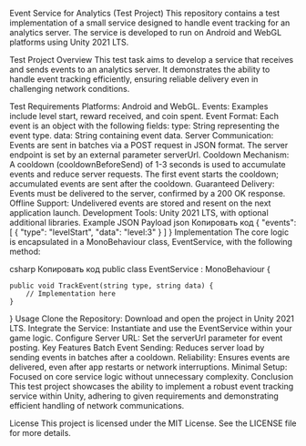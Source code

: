 
Event Service for Analytics (Test Project)
This repository contains a test implementation of a small service designed to handle event tracking for an analytics server. The service is developed to run on Android and WebGL platforms using Unity 2021 LTS.

Test Project Overview
This test task aims to develop a service that receives and sends events to an analytics server. It demonstrates the ability to handle event tracking efficiently, ensuring reliable delivery even in challenging network conditions.

Test Requirements
Platforms: Android and WebGL.
Events: Examples include level start, reward received, and coin spent.
Event Format: Each event is an object with the following fields:
type: String representing the event type.
data: String containing event data.
Server Communication:
Events are sent in batches via a POST request in JSON format.
The server endpoint is set by an external parameter serverUrl.
Cooldown Mechanism:
A cooldown (cooldownBeforeSend) of 1-3 seconds is used to accumulate events and reduce server requests.
The first event starts the cooldown; accumulated events are sent after the cooldown.
Guaranteed Delivery: Events must be delivered to the server, confirmed by a 200 OK response.
Offline Support: Undelivered events are stored and resent on the next application launch.
Development Tools: Unity 2021 LTS, with optional additional libraries.
Example JSON Payload
json
Копировать код
{
    "events": [
        {
            "type": "levelStart",
            "data": "level:3"
        }
    ]
}
Implementation
The core logic is encapsulated in a MonoBehaviour class, EventService, with the following method:

csharp
Копировать код
public class EventService : MonoBehaviour {

    public void TrackEvent(string type, string data) {
        // Implementation here
    }
}
Usage
Clone the Repository: Download and open the project in Unity 2021 LTS.
Integrate the Service: Instantiate and use the EventService within your game logic.
Configure Server URL: Set the serverUrl parameter for event posting.
Key Features
Batch Event Sending: Reduces server load by sending events in batches after a cooldown.
Reliability: Ensures events are delivered, even after app restarts or network interruptions.
Minimal Setup: Focused on core service logic without unnecessary complexity.
Conclusion
This test project showcases the ability to implement a robust event tracking service within Unity, adhering to given requirements and demonstrating efficient handling of network communications.

License
This project is licensed under the MIT License. See the LICENSE file for more details.

